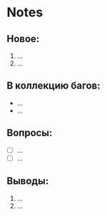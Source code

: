 # Notes

## Новое:
1. ...
2. ...

## В коллекцию багов:
* ...
* ...

## Вопросы:
- [ ] ...
- [ ] ...

## Выводы:
1. ...
2. ...
